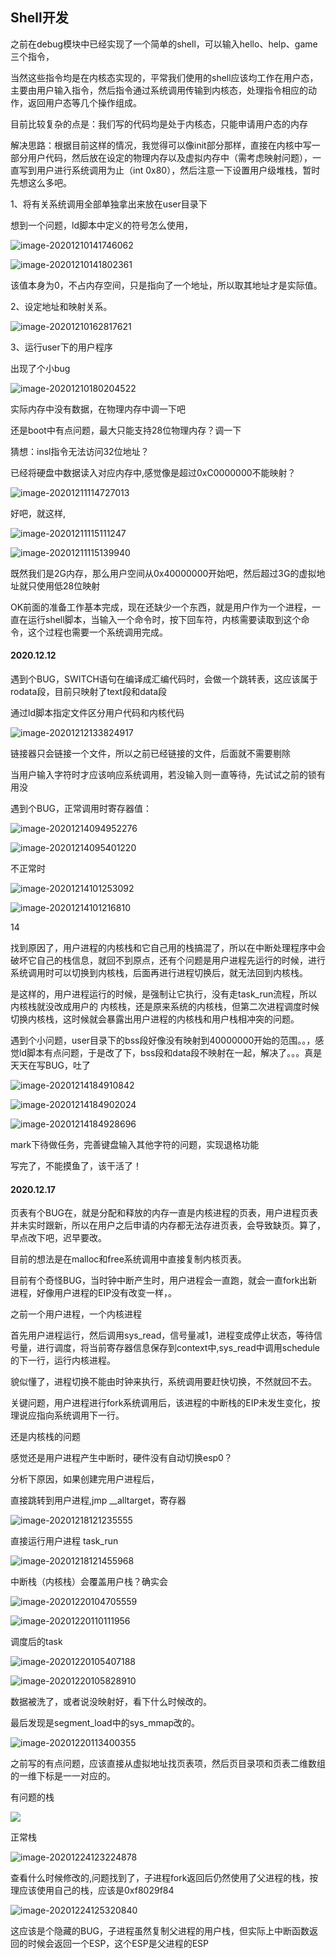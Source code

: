 ## Shell开发

之前在debug模块中已经实现了一个简单的shell，可以输入hello、help、game三个指令，

当然这些指令均是在内核态实现的，平常我们使用的shell应该均工作在用户态，主要由用户输入指令，然后指令通过系统调用传输到内核态，处理指令相应的动作，返回用户态等几个操作组成。

目前比较复杂的点是：我们写的代码均是处于内核态，只能申请用户态的内存

解决思路：根据目前这样的情况，我觉得可以像init部分那样，直接在内核中写一部分用户代码，然后放在设定的物理内存以及虚拟内存中（需考虑映射问题），一直写到用户进行系统调用为止（int 0x80），然后注意一下设置用户级堆栈，暂时先想这么多吧。

1、将有关系统调用全部单独拿出来放在user目录下

想到一个问题，ld脚本中定义的符号怎么使用，

![image-20201210141746062](shell开发.assets/image-20201210141746062.png)

![image-20201210141802361](shell开发.assets/image-20201210141802361.png)

该值本身为0，不占内存空间，只是指向了一个地址，所以取其地址才是实际值。

2、设定地址和映射关系。

![image-20201210162817621](shell开发.assets/image-20201210162817621.png)

3、运行user下的用户程序

出现了个小bug

![image-20201210180204522](shell开发.assets/image-20201210180204522.png)

实际内存中没有数据，在物理内存中调一下吧

还是boot中有点问题，最大只能支持28位物理内存？调一下

猜想：insl指令无法访问32位地址？

已经将硬盘中数据读入对应内存中,感觉像是超过0xC0000000不能映射？

![image-20201211114727013](shell开发.assets/image-20201211114727013.png)

好吧，就这样,

![image-20201211115111247](shell开发.assets/image-20201211115111247.png)

![image-20201211115139940](shell开发.assets/image-20201211115139940.png)

既然我们是2G内存，那么用户空间从0x40000000开始吧，然后超过3G的虚拟地址就只使用低28位映射



OK前面的准备工作基本完成，现在还缺少一个东西，就是用户作为一个进程，一直在运行shell脚本，当输入一个命令时，按下回车符，内核需要读取到这个命令，这个过程也需要一个系统调用完成。

#### 2020.12.12

遇到个BUG，SWITCH语句在编译成汇编代码时，会做一个跳转表，这应该属于rodata段，目前只映射了text段和data段

通过ld脚本指定文件区分用户代码和内核代码

![image-20201212133824917](shell开发.assets/image-20201212133824917.png)

链接器只会链接一个文件，所以之前已经链接的文件，后面就不需要剔除





当用户输入字符时才应该响应系统调用，若没输入则一直等待，先试试之前的锁有用没

遇到个BUG，正常调用时寄存器值：

![image-20201214094952276](shell开发.assets/image-20201214094952276.png)

![image-20201214095401220](shell开发.assets/image-20201214095401220.png)

不正常时

![image-20201214101253092](shell开发.assets/image-20201214101253092.png)

![image-20201214101216810](shell开发.assets/image-20201214101216810.png)

14

找到原因了，用户进程的内核栈和它自己用的栈搞混了，所以在中断处理程序中会破坏它自己的栈信息，就回不到原点，还有个问题是用户进程先运行的时候，进行系统调用时可以切换到内核栈，后面再进行进程切换后，就无法回到内核栈。

是这样的，用户进程运行的时候，是强制让它执行，没有走task_run流程，所以内核栈就没改成用户的 内核栈，还是原来系统的内核栈，但第二次进程调度时候切换内核栈，这时候就会暴露出用户进程的内核栈和用户栈相冲突的问题。



遇到个小问题，user目录下的bss段好像没有映射到40000000开始的范围。。，感觉ld脚本有点问题，于是改了下，bss段和data段不映射在一起，解决了。。。真是天天在写BUG，吐了

![image-20201214184910842](shell开发.assets/image-20201214184910842.png)

![image-20201214184902024](shell开发.assets/image-20201214184902024.png)

![image-20201214184928696](shell开发.assets/image-20201214184928696.png)



mark下待做任务，完善键盘输入其他字符的问题，实现退格功能



写完了，不能摸鱼了，该干活了！



#### 2020.12.17

页表有个BUG在，就是分配和释放的内存一直是内核进程的页表，用户进程页表并未实时跟新，所以在用户之后申请的内存都无法存进页表，会导致缺页。算了，早点改下吧，迟早要改。

目前的想法是在malloc和free系统调用中直接复制内核页表。

目前有个奇怪BUG，当时钟中断产生时，用户进程会一直跑，就会一直fork出新进程，好像用户进程的EIP没有改变一样，。



之前一个用户进程，一个内核进程

首先用户进程运行，然后调用sys_read，信号量减1，进程变成停止状态，等待信号量，进行调度，将当前寄存器信息保存到context中,sys_read中调用schedule的下一行，运行内核进程。

貌似懂了，进程切换不能由时钟来执行，系统调用要赶快切换，不然就回不去。



关键问题，用户进程进行fork系统调用后，该进程的中断栈的EIP未发生变化，按理说应指向系统调用下一行。

还是内核栈的问题

感觉还是用户进程产生中断时，硬件没有自动切换esp0？



分析下原因，如果创建完用户进程后，



直接跳转到用户进程,jmp __alltarget，寄存器

![image-20201218121235555](shell开发.assets/image-20201218121235555.png)

直接运行用户进程 task_run

![image-20201218121455968](shell开发.assets/image-20201218121455968.png)

中断栈（内核栈）会覆盖用户栈？确实会





![image-20201220104705559](shell开发.assets/image-20201220104705559.png)

![image-20201220110111956](shell开发.assets/image-20201220110111956.png)

调度后的task

![image-20201220105407188](shell开发.assets/image-20201220105407188.png)

![image-20201220105828910](shell开发.assets/image-20201220105828910.png)



数据被洗了，或者说没映射好，看下什么时候改的。

最后发现是segment_load中的sys_mmap改的。

![image-20201220113400355](shell开发.assets/image-20201220113400355.png)

之前写的有点问题，应该直接从虚拟地址找页表项，然后页目录项和页表二维数组的一维下标是一一对应的。



有问题的栈

![](shell开发.assets/image-20201224122944221.png)

正常栈

![image-20201224123224878](shell开发.assets/image-20201224123224878.png)

查看什么时候修改的,问题找到了，子进程fork返回后仍然使用了父进程的栈，按理应该使用自己的栈，应该是0xf8029f84

![image-20201224125320840](shell开发.assets/image-20201224125320840.png)

这应该是个隐藏的BUG，子进程虽然复制父进程的用户栈，但实际上中断函数返回的时候会返回一个ESP，这个ESP是父进程的ESP